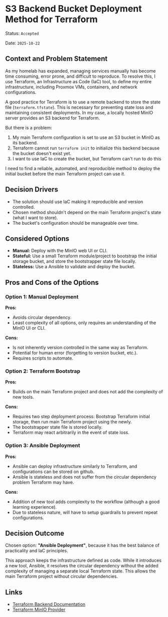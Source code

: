 # S3 Backend Bucket Deployment Method for Terraform

Status: `Accepted`

Date: `2025-10-22`

## Context and Problem Statement

As my homelab has expanded, managing services manually has become time consuming, error prone, and difficult to reproduce. To resolve this, I use Terraform, an Infrastructure as Code (IaC) tool, to define my entire infrastructure, including Proxmox VMs, containers, and network configurations.

A good practice for Terraform is to use a remote backend to store the state file (`terraform.tfstate`). This is necessary for preventing state loss and maintaining consistent deployments. In my case, a locally hosted MinIO server provides an S3 backend for Terraform.

But there is a problem:
1. My main Terraform configuration is set to use an S3 bucket in MinIO as its backend.
2. Terraform cannot run `terraform init` to initialize this backend because the bucket doesn't exist yet.
3. I want to use IaC to create the bucket, but Terraform can't run to do this

I need to find a reliable, automated, and reproducible method to deploy the initial bucket before the main Terraform project can use it.

## Decision Drivers

* The solution should use IaC making it reproducible and version controlled.
* Chosen method shouldn't depend on the main Terraform project's state (what I want to store).
* The bucket's configuration should be manageable over time.

## Considered Options

* **Manual:** Deploy with the MinIO web UI or CLI.
* **Stateful:** Use a small Terraform module/project to bootstrap the initial storage bucket, and store the bootstrapper state file locally.
* **Stateless:** Use a Ansible to validate and deploy the bucket.

## Pros and Cons of the Options

### Option 1: Manual Deployment
**Pros:** 
* Avoids circular dependency.
* Least complexity of all options, only requires an understanding of the MinIO UI or CLI.

**Cons:**
* Is not inherently version controlled in the same way as Terraform.
* Potential for human error (forgetting to version bucket, etc.).
* Requires scripts to automate.

### Option 2: Terraform Bootstrap

**Pros:**
* Builds on the main Terraform project and does not add the complexity of new tools.

**Cons:**
* Requires two step deployment process: Bootstrap Terraform initial storage, then run main Terraform project using the newly.
* The bootstrapper state file is stored locally.
* Terraform may react arbitrarily in the event of state loss.

### Option 3: Ansible Deployment

**Pros:**
* Ansible can deploy infrastructure similarly to Terraform, and configurations can be stored on github.
* Ansible is stateless and does not suffer from the circular dependency problem Terraform may have.

**Cons:**
* Addition of new tool adds complexity to the workflow (although a good learning experience).
* Due to stateless nature, will have to setup guardrails to prevent repeat configurations.

## Decision Outcome

Chosen option: **"Ansible Deployment"**, because it has the best balance of practicality and IaC principles.

This approach keeps the infrastructure defined as code. While it introduces a new tool, Ansible, it resolves the circular dependency without the added complexity of managing a separate local Terraform state. This allows the main Terraform project without circular dependencies.

## Links

* [Terraform Backend Documentation](https://developer.hashicorp.com/terraform/language/backend)
* [Terraform MinIO Provider](https://github.com/aminueza/terraform-provider-minio)